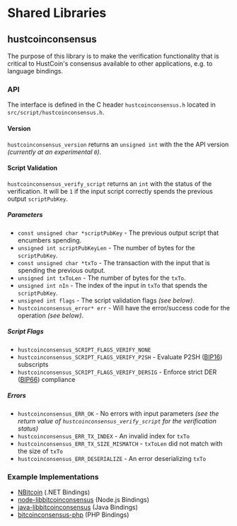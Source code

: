 Shared Libraries
================

## hustcoinconsensus

The purpose of this library is to make the verification functionality that is critical to HustCoin's consensus available to other applications, e.g. to language bindings.

### API

The interface is defined in the C header `hustcoinconsensus.h` located in  `src/script/hustcoinconsensus.h`.

#### Version

`hustcoinconsensus_version` returns an `unsigned int` with the the API version *(currently at an experimental `0`)*.

#### Script Validation

`hustcoinconsensus_verify_script` returns an `int` with the status of the verification. It will be `1` if the input script correctly spends the previous output `scriptPubKey`.

##### Parameters
- `const unsigned char *scriptPubKey` - The previous output script that encumbers spending.
- `unsigned int scriptPubKeyLen` - The number of bytes for the `scriptPubKey`.
- `const unsigned char *txTo` - The transaction with the input that is spending the previous output.
- `unsigned int txToLen` - The number of bytes for the `txTo`.
- `unsigned int nIn` - The index of the input in `txTo` that spends the `scriptPubKey`.
- `unsigned int flags` - The script validation flags *(see below)*.
- `hustcoinconsensus_error* err` - Will have the error/success code for the operation *(see below)*.

##### Script Flags
- `hustcoinconsensus_SCRIPT_FLAGS_VERIFY_NONE`
- `hustcoinconsensus_SCRIPT_FLAGS_VERIFY_P2SH` - Evaluate P2SH ([BIP16](https://github.com/bitcoin/bips/blob/master/bip-0016.mediawiki)) subscripts
- `hustcoinconsensus_SCRIPT_FLAGS_VERIFY_DERSIG` - Enforce strict DER ([BIP66](https://github.com/bitcoin/bips/blob/master/bip-0066.mediawiki)) compliance

##### Errors
- `hustcoinconsensus_ERR_OK` - No errors with input parameters *(see the return value of `hustcoinconsensus_verify_script` for the verification status)*
- `hustcoinconsensus_ERR_TX_INDEX` - An invalid index for `txTo`
- `hustcoinconsensus_ERR_TX_SIZE_MISMATCH` - `txToLen` did not match with the size of `txTo`
- `hustcoinconsensus_ERR_DESERIALIZE` - An error deserializing `txTo`

### Example Implementations
- [NBitcoin](https://github.com/NicolasDorier/NBitcoin/blob/master/NBitcoin/Script.cs#L814) (.NET Bindings)
- [node-libbitcoinconsensus](https://github.com/bitpay/node-libbitcoinconsensus) (Node.js Bindings)
- [java-libbitcoinconsensus](https://github.com/dexX7/java-libbitcoinconsensus) (Java Bindings)
- [bitcoinconsensus-php](https://github.com/Bit-Wasp/bitcoinconsensus-php) (PHP Bindings)
